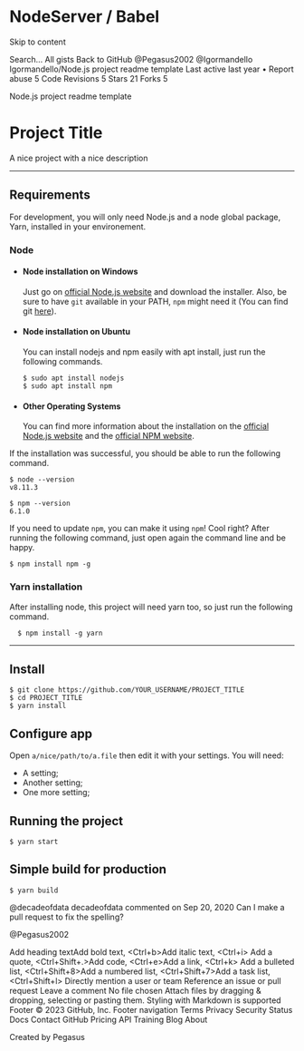 # NodeServer / Babel

Skip to content
 
Search…
All gists
Back to GitHub
@Pegasus2002 
@Igormandello
Igormandello/Node.js project readme template
Last active last year • Report abuse
5
Code
Revisions
5
Stars
21
Forks
5
<script src="https://gist.github.com/Igormandello/57d57ee9a9f32a5414009cbe191db432.js"></script>
Node.js project readme template
# Project Title

A nice project with a nice description

---
## Requirements

For development, you will only need Node.js and a node global package, Yarn, installed in your environement.

### Node
- #### Node installation on Windows

  Just go on [official Node.js website](https://nodejs.org/) and download the installer.
Also, be sure to have `git` available in your PATH, `npm` might need it (You can find git [here](https://git-scm.com/)).

- #### Node installation on Ubuntu

  You can install nodejs and npm easily with apt install, just run the following commands.

      $ sudo apt install nodejs
      $ sudo apt install npm

- #### Other Operating Systems
  You can find more information about the installation on the [official Node.js website](https://nodejs.org/) and the [official NPM website](https://npmjs.org/).

If the installation was successful, you should be able to run the following command.

    $ node --version
    v8.11.3

    $ npm --version
    6.1.0

If you need to update `npm`, you can make it using `npm`! Cool right? After running the following command, just open again the command line and be happy.

    $ npm install npm -g

###
### Yarn installation
  After installing node, this project will need yarn too, so just run the following command.

      $ npm install -g yarn

---

## Install

    $ git clone https://github.com/YOUR_USERNAME/PROJECT_TITLE
    $ cd PROJECT_TITLE
    $ yarn install

## Configure app

Open `a/nice/path/to/a.file` then edit it with your settings. You will need:

- A setting;
- Another setting;
- One more setting;

## Running the project

    $ yarn start

## Simple build for production

    $ yarn build
@decadeofdata
decadeofdata commented on Sep 20, 2020
Can I make a pull request to fix the spelling?

@Pegasus2002
 
Add heading textAdd bold text, <Ctrl+b>Add italic text, <Ctrl+i>
Add a quote, <Ctrl+Shift+.>Add code, <Ctrl+e>Add a link, <Ctrl+k>
Add a bulleted list, <Ctrl+Shift+8>Add a numbered list, <Ctrl+Shift+7>Add a task list, <Ctrl+Shift+l>
Directly mention a user or team
Reference an issue or pull request
Leave a comment
No file chosen
Attach files by dragging & dropping, selecting or pasting them.
Styling with Markdown is supported
Footer
© 2023 GitHub, Inc.
Footer navigation
Terms
Privacy
Security
Status
Docs
Contact GitHub
Pricing
API
Training
Blog
About

Created by Pegasus
